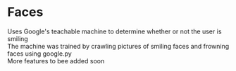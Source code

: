 # Faces
<div>Uses Google's teachable machine to determine whether or not the user is smiling</div>
<div>The machine was trained by crawling pictures of smiling faces and frowning faces using google.py
<div>More features to bee added soon</div>
